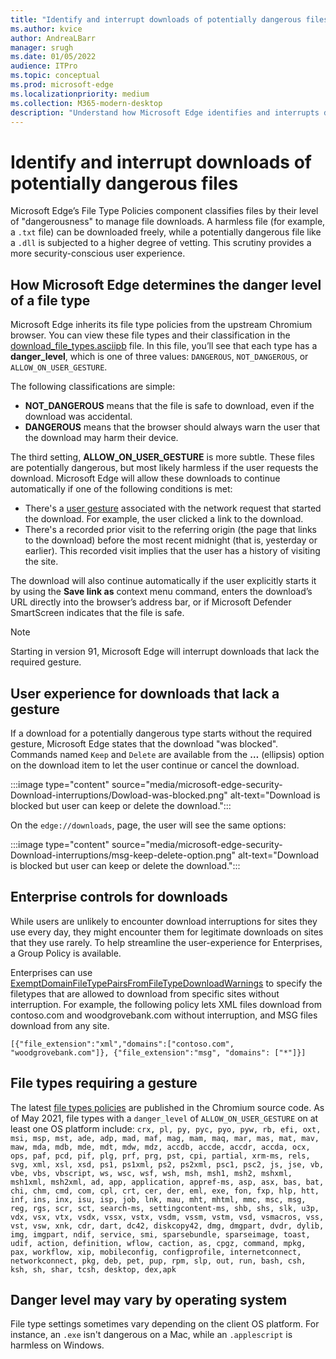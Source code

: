 ```yaml
---
title: "Identify and interrupt downloads of potentially dangerous files"
ms.author: kvice
author: AndreaLBarr
manager: srugh
ms.date: 01/05/2022
audience: ITPro
ms.topic: conceptual
ms.prod: microsoft-edge
ms.localizationpriority: medium
ms.collection: M365-modern-desktop
description: "Understand how Microsoft Edge identifies and interrupts downloads of potentially dangerous files"
---
```


# Identify and interrupt downloads of potentially dangerous files

Microsoft Edge’s File Type Policies component classifies files by their level of "dangerousness" to manage file downloads. A harmless file (for example, a `.txt` file) can be downloaded freely, while a potentially dangerous file like a `.dll` is subjected to a higher degree of vetting. This scrutiny provides a more security-conscious user experience.

## How Microsoft Edge determines the danger level of a file type

Microsoft Edge inherits its file type policies from the upstream Chromium browser. You can view these file types and their classification in the [download_file_types.asciipb](https://source.chromium.org/chromium/chromium/src/+/main:components/safe_browsing/core/resources/download_file_types.asciipb;drc=af17ad3f07c1d8a24381eb7669bec0c2ffb86521) file. In this file, you’ll see that each type has a **danger_level**, which is one of three values: `DANGEROUS`, `NOT_DANGEROUS`, or `ALLOW_ON_USER_GESTURE`.

The following classifications are simple:

- **NOT_DANGEROUS** means that the file is safe to download, even if the download was accidental.
- **DANGEROUS** means that the browser should always warn the user that the download may harm their device.

The third setting, **ALLOW_ON_USER_GESTURE** is more subtle. These files are potentially dangerous, but most likely harmless if the user requests the download. Microsoft Edge will allow these downloads to continue automatically if one of the following conditions is met:

- There's a [user gesture](https://textslashplain.com/2020/05/18/browser-basics-user-gestures/) associated with the network request that started the download. For example, the user clicked a link to the download.
- There's a recorded prior visit to the referring origin (the page that links to the download) before the most recent midnight (that is, yesterday or earlier). This recorded visit implies that the user has a history of visiting the site.

The download will also continue automatically if the user explicitly starts it by using the **Save link as** context menu command, enters the download’s URL directly into the browser’s address bar, or if Microsoft Defender SmartScreen indicates that the file is safe.

> [!NOTE]
> Starting in version 91, Microsoft Edge will interrupt downloads that lack the required gesture.

## User experience for downloads that lack a gesture

If a download for a potentially dangerous type starts without the required gesture, Microsoft Edge states that the download "was blocked". Commands named `Keep` and `Delete` are available from the **…** (ellipsis) option on the download item to let the user continue or cancel the download.

:::image type="content" source="media/microsoft-edge-security-Download-interruptions/Dowload-was-blocked.png" alt-text="Download is blocked but user can keep or delete the download.":::

On the `edge://downloads`, page, the user will see the same options:

:::image type="content" source="media/microsoft-edge-security-Download-interruptions/msg-keep-delete-option.png" alt-text="Download is blocked but user can keep or delete the download.":::

## Enterprise controls for downloads

While users are unlikely to encounter download interruptions for sites they use every day, they might encounter them for legitimate downloads on sites that they use rarely. To help streamline the user-experience for Enterprises, a Group Policy is available.

Enterprises can use [ExemptDomainFileTypePairsFromFileTypeDownloadWarnings](/deployedge/microsoft-edge-policies#exemptdomainfiletypepairsfromfiletypedownloadwarnings) to specify the filetypes that are allowed to download from specific sites without interruption. For example, the following policy lets XML files download from contoso.com and woodgrovebank.com without interruption, and MSG files download from any site.

`[{"file_extension":"xml","domains":["contoso.com", "woodgrovebank.com"]},
{"file_extension":"msg", "domains": ["*"]}]`

## File types requiring a gesture

The latest [file types policies](https://source.chromium.org/chromium/chromium/src/+/main:components/safe_browsing/core/resources/download_file_types.asciipb;drc=af17ad3f07c1d8a24381eb7669bec0c2ffb86521) are published in the Chromium source code. As of May 2021, file types with a `danger_level` of `ALLOW_ON_USER_GESTURE` on at least one OS platform include:
`crx, pl, py, pyc, pyo, pyw, rb, efi, oxt, msi, msp, mst, ade, adp, mad, maf, mag, mam, maq, mar, mas, mat, mav, maw, mda, mdb, mde, mdt, mdw, mdz, accdb, accde, accdr, accda, ocx, ops, paf, pcd, pif, plg, prf, prg, pst, cpi, partial, xrm-ms, rels, svg, xml, xsl, xsd, ps1, ps1xml, ps2, ps2xml, psc1, psc2, js, jse, vb, vbe, vbs, vbscript, ws, wsc, wsf, wsh, msh, msh1, msh2, mshxml, msh1xml, msh2xml, ad, app, application, appref-ms, asp, asx, bas, bat, chi, chm, cmd, com, cpl, crt, cer, der, eml, exe, fon, fxp, hlp, htt, inf, ins, inx, isu, isp, job, lnk, mau, mht, mhtml, mmc, msc, msg, reg, rgs, scr, sct, search-ms, settingcontent-ms, shb, shs, slk, u3p, vdx, vsx, vtx, vsdx, vssx, vstx, vsdm, vssm, vstm, vsd, vsmacros, vss, vst, vsw, xnk, cdr, dart, dc42, diskcopy42, dmg, dmgpart, dvdr, dylib, img, imgpart, ndif, service, smi, sparsebundle, sparseimage, toast, udif, action, definition, wflow, caction, as, cpgz, command, mpkg, pax, workflow, xip, mobileconfig, configprofile, internetconnect, networkconnect, pkg, deb, pet, pup, rpm, slp, out, run, bash, csh, ksh, sh, shar, tcsh, desktop, dex,apk`

## Danger level may vary by operating system

File type settings sometimes vary depending on the client OS platform. For instance, an `.exe` isn't dangerous on a Mac, while an `.applescript` is harmless on Windows.
